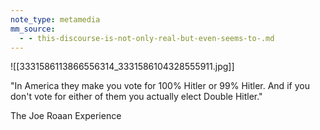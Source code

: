 ```yaml
---
note_type: metamedia
mm_source:
  - - this-discourse-is-not-only-real-but-even-seems-to-.md
---
```


![[3331586113866556314_3331586104328555911.jpg]]

"In America they make you vote for 100%
Hitler or 99% Hitler. And if you don't vote for
either of them you actually elect Double
Hitler."

The Joe Roaan Experience

